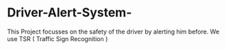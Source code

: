# Driver-Alert-System-
This Project focusses on the safety of the driver by alerting him before. We use TSR ( Traffic Sign Recognition )
